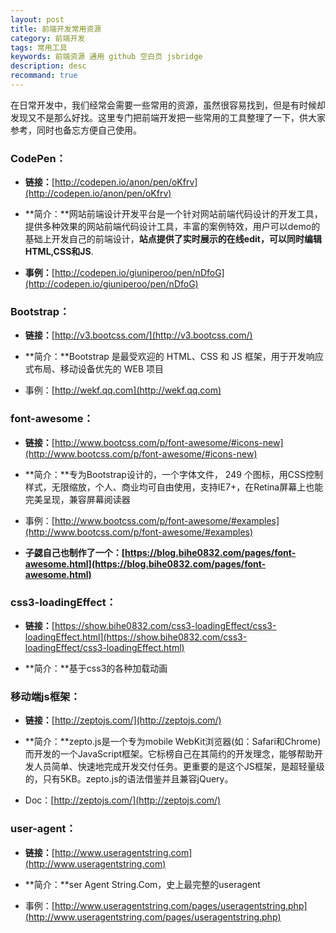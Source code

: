 ```yaml
---
layout: post
title: 前端开发常用资源
category: 前端开发
tags: 常用工具
keywords: 前端资源 通用 github 空白页 jsbridge
description: desc
recommand: true
---
```


在日常开发中，我们经常会需要一些常用的资源，虽然很容易找到，但是有时候却发现又不是那么好找。这里专门把前端开发把一些常用的工具整理了一下，供大家参考，同时也备忘方便自己使用。


### CodePen：

- **链接：**[http://codepen.io/anon/pen/oKfrv](http://codepen.io/anon/pen/oKfrv)

- **简介：**网站前端设计开发平台是一个针对网站前端代码设计的开发工具，提供多种效果的网站前端代码设计工具，丰富的案例特效，用户可以demo的基础上开发自己的前端设计，**站点提供了实时展示的在线edit，可以同时编辑HTML,CSS和JS**.

- **事例：**[http://codepen.io/giuniperoo/pen/nDfoG](http://codepen.io/giuniperoo/pen/nDfoG)
    
### Bootstrap：

- **链接：**[http://v3.bootcss.com/](http://v3.bootcss.com/)

- **简介：**Bootstrap 是最受欢迎的 HTML、CSS 和 JS 框架，用于开发响应式布局、移动设备优先的 WEB 项目

- 事例：[http://wekf.qq.com](http://wekf.qq.com)
    

### font-awesome：

- **链接：**[http://www.bootcss.com/p/font-awesome/#icons-new](http://www.bootcss.com/p/font-awesome/#icons-new)

- **简介：**专为Bootstrap设计的，一个字体文件， 249 个图标，用CSS控制样式，无限缩放，个人、商业均可自由使用，支持IE7+，在Retina屏幕上也能完美呈现，兼容屏幕阅读器

- 事例：[http://www.bootcss.com/p/font-awesome/#examples](http://www.bootcss.com/p/font-awesome/#examples)

- **子勰自己也制作了一个：[https://blog.bihe0832.com/pages/font-awesome.html](https://blog.bihe0832.com/pages/font-awesome.html)**

### css3-loadingEffect：

- **链接：**[https://show.bihe0832.com/css3-loadingEffect/css3-loadingEffect.html](https://show.bihe0832.com/css3-loadingEffect/css3-loadingEffect.html)

- **简介：**基于css3的各种加载动画

### 移动端js框架：

- **链接：**[http://zeptojs.com/](http://zeptojs.com/)

- **简介：**zepto.js是一个专为mobile WebKit浏览器(如：Safari和Chrome)而开发的一个JavaScript框架。它标榜自己在其简约的开发理念，能够帮助开发人员简单、快速地完成开发交付任务。更重要的是这个JS框架，是超轻量级的，只有5KB。zepto.js的语法借鉴并且兼容jQuery。

- Doc：[http://zeptojs.com/](http://zeptojs.com/)
    

### user-agent：

- **链接：**[http://www.useragentstring.com](http://www.useragentstring.com)

- **简介：**ser Agent String.Com，史上最完整的useragent

- 事例：[http://www.useragentstring.com/pages/useragentstring.php](http://www.useragentstring.com/pages/useragentstring.php)


